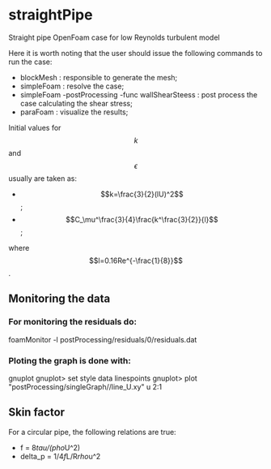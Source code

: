 # straightPipe
Straight pipe OpenFoam case for low Reynolds turbulent model

Here it is worth noting that the user should issue the following commands to run the case:
- blockMesh : responsible to generate the mesh;
- simpleFoam : resolve the case;
- simpleFoam -postProcessing -func wallShearSteess : post process the case calculating the shear stress;
- paraFoam : visualize the results;

Initial values for $$k$$ and $$\epsilon$$ usually are taken as:
- $$k=\frac{3}{2}(lU)^2$$;
- $$C_\mu^\frac{3}{4}\frac{k^\frac{3}{2}}{l}$$;

where $$l=0.16Re^{-\frac{1}{8}}$$.

## Monitoring the data

### For monitoring the residuals do:
foamMonitor -l postProcessing/residuals/0/residuals.dat

### Ploting the graph is done with:
gnuplot
gnuplot> set style data linespoints
gnuplot> plot "postProcessing/singleGraph/<time>/line_U.xy" u 2:1

## Skin factor
For a circular pipe, the following relations are true:
- f = 8*tau/(pho*U^2)
- delta_p = 1/4*f*L/R*rho*u^2


